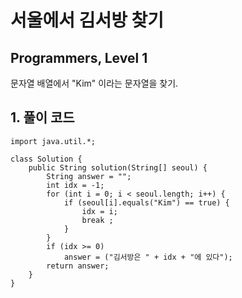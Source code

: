 # 서울에서 김서방 찾기

## Programmers, Level 1

문자열 배열에서 "Kim" 이라는 문자열을 찾기.

## 1. 풀이 코드

```
import java.util.*;

class Solution {
    public String solution(String[] seoul) {
        String answer = "";
        int idx = -1;
        for (int i = 0; i < seoul.length; i++) {
            if (seoul[i].equals("Kim") == true) {
                idx = i;
                break ;
            }
        }
        if (idx >= 0)
            answer = ("김서방은 " + idx + "에 있다");
        return answer;
    }
}
```


